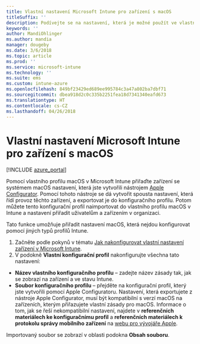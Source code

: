 ```yaml
---
title: Vlastní nastavení Microsoft Intune pro zařízení s macOS
titleSuffix: ''
description: Podívejte se na nastavení, která je možné použít ve vlastním profilu macOS v Microsoft Intune.
keywords: ''
author: MandiOhlinger
ms.author: mandia
manager: dougeby
ms.date: 3/6/2018
ms.topic: article
ms.prod: ''
ms.service: microsoft-intune
ms.technology: ''
ms.suite: ems
ms.custom: intune-azure
ms.openlocfilehash: 849bf23429ed689ee995784c3a47a802ba7dbf71
ms.sourcegitcommit: dbea918d2c0c335b2251fea18d7341340eafd673
ms.translationtype: HT
ms.contentlocale: cs-CZ
ms.lasthandoff: 04/26/2018
---
```

# <a name="microsoft-intune-custom-device-settings-for-devices-running-macos"></a>Vlastní nastavení Microsoft Intune pro zařízení s macOS

[!INCLUDE [azure_portal](./includes/azure_portal.md)]

Pomocí vlastního profilu macOS v Microsoft Intune přiřaďte zařízení se systémem macOS nastavení, která jste vytvořili nástrojem [Apple Configurator](https://itunes.apple.com/app/apple-configurator-2/id1037126344?mt=12). Pomocí tohoto nástroje se dá vytvořit spousta nastavení, která řídí provoz těchto zařízení, a exportovat je do konfiguračního profilu. Potom můžete tento konfigurační profil naimportovat do vlastního profilu macOS v Intune a nastavení přiřadit uživatelům a zařízením v organizaci.

Tato funkce umožňuje přiřadit nastavení macOS, která nejdou konfigurovat pomocí jiných typů profilů Intune.


1. Začněte podle pokynů v tématu [Jak nakonfigurovat vlastní nastavení zařízení v Microsoft Intune](custom-settings-configure.md).
2. V podokně **Vlastní konfigurační profil** nakonfigurujte všechna tato nastavení:

- **Název vlastního konfiguračního profilu** – zadejte název zásady tak, jak se zobrazí na zařízení a ve stavu Intune.
- **Soubor konfiguračního profilu** – přejděte na konfigurační profil, který jste vytvořili pomocí Apple Configuratoru.
Nastavení, která exportujete z nástroje Apple Configurator, musí být kompatibilní s verzí macOS na zařízeních, kterým přiřazujete vlastní zásady pro macOS. Informace o tom, jak se řeší nekompatibilní nastavení, najdete v **referenčních materiálech ke konfiguračnímu profil** a **referenčních materiálech k protokolu správy mobilního zařízení** na [webu pro vývojáře Apple](https://developer.apple.com/).

Importovaný soubor se zobrazí v oblasti podokna **Obsah souboru**.
